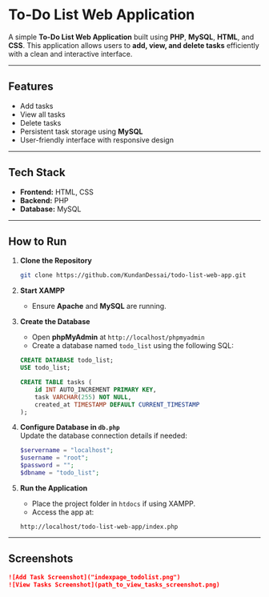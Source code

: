 # To-Do List Web Application

A simple **To-Do List Web Application** built using **PHP**, **MySQL**, **HTML**, and **CSS**. This application allows users to **add, view, and delete tasks** efficiently with a clean and interactive interface.

---

## Features

-  Add tasks  
-  View all tasks  
-  Delete tasks  
-  Persistent task storage using **MySQL**  
-  User-friendly interface with responsive design  

---

## Tech Stack

- **Frontend:** HTML, CSS  
- **Backend:** PHP  
- **Database:** MySQL  

---

## How to Run

1. **Clone the Repository**  
    ```bash
    git clone https://github.com/KundanDessai/todo-list-web-app.git
    ```
2. **Start XAMPP**  
    - Ensure **Apache** and **MySQL** are running.  

3. **Create the Database**  
    - Open **phpMyAdmin** at `http://localhost/phpmyadmin`  
    - Create a database named `todo_list` using the following SQL:  
    ```sql
    CREATE DATABASE todo_list;
    USE todo_list;

    CREATE TABLE tasks (
        id INT AUTO_INCREMENT PRIMARY KEY,
        task VARCHAR(255) NOT NULL,
        created_at TIMESTAMP DEFAULT CURRENT_TIMESTAMP
    );
    ```

4. **Configure Database in `db.php`**  
    Update the database connection details if needed:
    ```php
    $servername = "localhost";
    $username = "root"; 
    $password = ""; 
    $dbname = "todo_list";
    ```

5. **Run the Application**  
    - Place the project folder in `htdocs` if using XAMPP.  
    - Access the app at:  
    ```
    http://localhost/todo-list-web-app/index.php
    ```

---

## Screenshots 
```markdown
![Add Task Screenshot]("indexpage_todolist.png")
![View Tasks Screenshot](path_to_view_tasks_screenshot.png)
